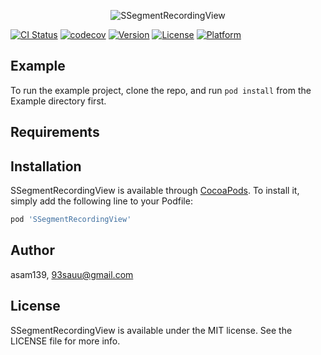 
<p align="center" >
  <img src="https://raw.github.com/asam139/SSegmentRecordingView/master/assets/ssegmentrecordingview_logo.png" alt="SSegmentRecordingView" title="SSegmentRecordingView">
</p>


[![CI Status](https://img.shields.io/travis/asam139/SSegmentRecordingView.svg?style=flat)](https://travis-ci.org/asam139/SSegmentRecordingView)
[![codecov](https://codecov.io/gh/asam139/SSegmentRecordingView/branch/master/graph/badge.svg)](https://codecov.io/gh/asam139/SSegmentRecordingView)
[![Version](https://img.shields.io/cocoapods/v/SSegmentRecordingView.svg?style=flat)](https://cocoapods.org/pods/SSegmentRecordingView)
[![License](https://img.shields.io/cocoapods/l/SSegmentRecordingView.svg?style=flat)](https://cocoapods.org/pods/SSegmentRecordingView)
[![Platform](https://img.shields.io/cocoapods/p/SSegmentRecordingView.svg?style=flat)](https://cocoapods.org/pods/SSegmentRecordingView)

## Example

To run the example project, clone the repo, and run `pod install` from the Example directory first.

## Requirements

## Installation

SSegmentRecordingView is available through [CocoaPods](https://cocoapods.org). To install
it, simply add the following line to your Podfile:

```ruby
pod 'SSegmentRecordingView'
```

## Author

asam139, 93sauu@gmail.com

## License

SSegmentRecordingView is available under the MIT license. See the LICENSE file for more info.
